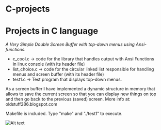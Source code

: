 # C-projects
Projects in C language
======================

*A Very Simple Double Screen Buffer with top-down menus using Ansi-functions.*

* c_cool.c -> code for the library that handles output with Ansi Functions in linux console (with its header file)
* list_choice.c -> code for the circular linked list responsible for handling menus and screen buffer (with its header file)
* test1.c -> Test program that displays top-down menus.

As a screen buffer I have implemented a dynamic structure in memory that allows to save the current screen so that you can display new things on top and then go back to the previous (saved) screen.
More info at: oldstuff286.blogspot.com

Makefile is included. Type "make" and "./test1" to execute.

![Alt text](output.gif?raw=true "Demo")
